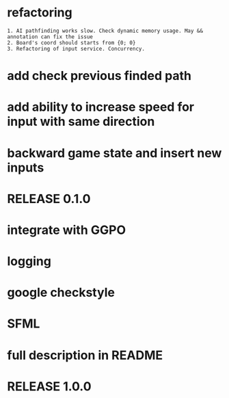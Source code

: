 # refactoring 
	1. AI pathfinding works slow. Check dynamic memory usage. May && annotation can fix the issue
	2. Board's coord should starts from {0; 0} 
	3. Refactoring of input service. Concurrency.
# add check previous finded path
# add ability to increase speed for input with same direction
# backward game state and insert new inputs
# RELEASE 0.1.0
# integrate with GGPO
# logging
# google checkstyle
# SFML
# full description in README
# RELEASE 1.0.0 
